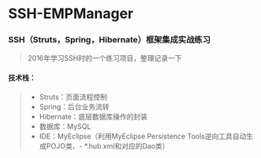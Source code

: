 # SSH-EMPManager

### SSH（Struts，Spring，Hibernate）框架集成实战练习

> 2016年学习SSH时的一个练习项目，整理记录一下

#### 技术栈：

> - Struts：页面流程控制
> - Spring：后台业务流转
> - Hibernate：底层数据库操作的封装
> - 数据库：MySQL
> - IDE：MyEclipse（利用MyEclipse Persistence Tools逆向工具自动生成POJO类、- *.hub.xml和对应的Dao类）